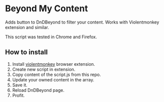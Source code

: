 # Beyond My Content
Adds button to DnDBeyond to filter your content. Works with Violentmonkey extension and similar.

This script was tested in Chrome and Firefox.

## How to install
1. Install [violentmonkey](https://violentmonkey.github.io/) browser extension.
2. Create new script in extension.
3. Copy content of the script.js from this repo.
4. Update your owned content in the array.
5. Save it.
6. Reload DnDBeyond page.
7. Profit.
